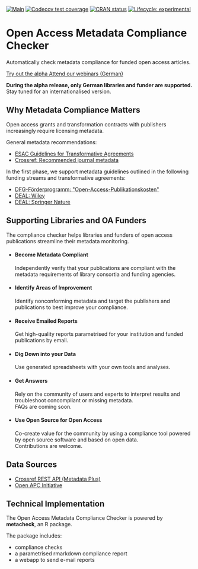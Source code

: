 <!-- badges: start -->
[![Main](https://github.com/subugoe/metacheck/workflows/.github/workflows/main.yaml/badge.svg)](https://github.com/subugoe/metacheck/actions)
[![Codecov test coverage](https://codecov.io/gh/subugoe/metacheck/branch/master/graph/badge.svg)](https://codecov.io/gh/subugoe/metacheck?branch=master)
[![CRAN status](https://www.r-pkg.org/badges/version/metacheck)](https://CRAN.R-project.org/package=metacheck)
[![Lifecycle: experimental](https://img.shields.io/badge/lifecycle-experimental-orange.svg)](https://www.tidyverse.org/lifecycle/#experimental)
<!-- badges: end -->

<div class="jumbotron">
  <h1>Open Access Metadata Compliance Checker</h1>
  <p>
    Automatically check metadata compliance for funded open access articles.
  </p>
  <p>
    <a class="btn btn-success btn-lg" href="articles/app.html" role="button">
      Try out the alpha
    </a>
    <a class="btn btn-primary btn-lg" href="articles/veranstaltungen.html" role="button">
      Attend our webinars (German)
    </a>
  </p>
</div>

<div class="alert alert-info" role="alert">
  <strong>During the alpha release, only German libraries and funder are supported.</strong>
  Stay tuned for an internationalised version.
</div>

## Why Metadata Compliance Matters

<p class="lead">
Open access grants and transformation contracts with publishers increasingly require licensing metadata.
</p>

General metadata recommendations:

- [ESAC Guidelines for Transformative Agreements](https://esac-initiative.org/about/transformative-agreements/guidelines-for-transformative-agreements/)
- [Crossref: Recommended journal metadata]( https://www.crossref.org/get-started/content-registration/journal-metadata/)

In the first phase, we support metadata guidelines outlined in the following funding streams and transformative agreements:

- [DFG-Förderprogramm: "Open-Access-Publikationskosten"](https://www.dfg.de/foerderung/programme/infrastruktur/lis/lis_foerderangebote/open_access_publikationskosten/)
- [DEAL: Wiley](https://esac-initiative.org/about/transformative-agreements/agreement-registry/wiley2019deal/)
- [DEAL: Springer Nature](https://esac-initiative.org/about/transformative-agreements/agreement-registry/sn2020deal/)


## Supporting Libraries and OA Funders

<p class="lead">
The compliance checker helps libraries and funders of open access publications streamline their metadata monitoring.
</p>

<ul class="media-list row">
  <li class="media col-sm-6">
  <div class="media-left">
  <i class="fas fa-check-circle fa-3x"></i>
  </div>
  <div class="media-body">
  <h4 class="media-heading">Become Metadata Compliant</h4>
  Independently verify that your publications are compliant with the metadata requirements of library consortia and funding agencies.
  </div>
  </li>
  <li class="media col-sm-6">
  <div class="media-left">
  <i class="fa fa-clipboard-list  fa-3x"></i>
  </div>
  <div class="media-body">
  <h4 class="media-heading">Identify Areas of Improvement</h4>
  Identify nonconforming metadata and target the publishers and publications to best improve your compliance.
  </div>
  </li>
</ul>
<ul class="media-list row">
  <li class="media col-sm-6">
  <div class="media-left">
  <i class="fa fa-envelope-open-text fa-3x"></i>
  </div>
  <div class="media-body">
  <h4 class="media-heading">Receive Emailed Reports</h4>
  Get high-quality reports parametrised for your institution and funded publications by email.
  </div>
  </li>
  <li class="media col-sm-6">
  <div class="media-left">
  <i class="fa fa-file-excel fa-3x"></i>
  </div>
  <div class="media-body">
  <h4 class="media-heading">Dig Down into your Data</h4>
  Use generated spreadsheets with your own tools and analyses.
  </div>
  </li>
</ul>
<ul class="media-list row">
  <li class="media col-sm-6">
  <div class="media-left">
  <i class="fa fa-comments fa-3x"></i>
  </div>
  <div class="media-body">
  <h4 class="media-heading">Get Answers</h4>
  Rely on the community of users and experts to interpret results and troubleshoot concompliant or missing metadata.
  <br><span class="label label-info">FAQs are coming soon.</span>
  </div>
  </li>
  <li class="media col-sm-6">
  <div class="media-left">
  <i class="fab fa-osi fa-3x"></i>
  </div>
  <div class="media-body">
  <h4 class="media-heading">Use Open Source for Open Access</h4>
  Co-create value for the community by using a compliance tool powered by open source software and based on open data.
  <br><span class="label label-success">Contributions are welcome.</span>
  </div>
  </li>
</ul>

## Data Sources

<!-- TODO this should be replaced by proper metadata in pkgdown sidebar https://github.com/subugoe/metacheck/issues/39 -->

- [Crossref REST API (Metadata Plus)](https://github.com/CrossRef/rest-api-doc)
- [Open APC Initiative](https://openapc.net/)

## Technical Implementation

The Open Access Metadata Compliance Checker is powered by **metacheck**, an R package.

The package includes:

- compliance checks
- a parametrised rmarkdown compliance report
- a webapp to send e-mail reports
